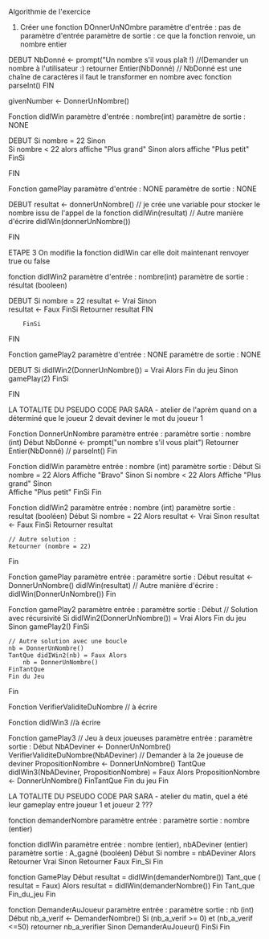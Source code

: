 Algorithmie de l'exercice

1. Créer une fonction DOnnerUnNOmbre 
    paramètre d'entrée : pas de paramètre d'entrée
    paramètre de sortie : ce que la fonction renvoie, un nombre entier

DEBUT
NbDonné <- prompt("Un nombre s'il vous plaît !) //(Demander un nombre à l'utilisateur :) 
retourner Entier(NbDonné) // NbDonné est une chaîne de caractères il faut le transformer en nombre avec fonction parseInt()
FIN

givenNumber <- DonnerUnNombre()

Fonction didIWin
    paramètre d'entrée : nombre(int)
    paramètre de sortie : NONE

DEBUT
    Si nombre = 22 
    Sinon  
        Si nombre < 22 
            alors affiche "Plus grand"
        Sinon 
            alors affiche "Plus petit"
        FinSi

FIN 

Fonction gamePlay
    paramètre d'entrée : NONE
    paramètre de sortie : NONE

DEBUT
    resultat <- donnerUnNombre() // je crée une variable pour stocker le nombre issu de l'appel de la fonction
    didIWin(resultat)
    // Autre manière d'écrire
    didIWin(donnerUnNombre())

FIN

ETAPE 3 On modifie la fonction didIWin car elle doit maintenant renvoyer true ou false

fonction didIWin2
    paramètre d'entrée : nombre(int)
    paramètre de sortie : résultat (booleen)

DEBUT
    Si nombre = 22 
        resultat <- Vrai
    Sinon  
        resultat <- Faux
    FinSi
    Retourner resultat
FIN 

        FinSi

FIN 

Fonction gamePlay2
    paramètre d'entrée : NONE
    paramètre de sortie : NONE

DEBUT
    Si didIWin2(DonnerUnNombre()) = Vrai 
        Alors Fin du jeu
    Sinon
        gamePlay(2)
    FinSi

FIN


LA TOTALITE DU PSEUDO CODE PAR SARA - atelier de l'aprèm quand on a déterminé que le joueur 2 devait deviner le mot du joueur 1

Fonction DonnerUnNombre
	paramètre entrée : 
	paramètre sortie : nombre (int)
Début
	NbDonné <- prompt("un nombre s'il vous plait")
	Retourner Entier(NbDonné) // parseInt()
Fin

Fonction didIWin
	paramètre entrée : nombre (int)
	paramètre sortie : 
Début
	Si nombre = 22 Alors
		Affiche "Bravo"
	Sinon
		Si nombre < 22 Alors
			Affiche "Plus grand"
		Sinon 	
			Affiche "Plus petit"
	FinSi
Fin

Fonction didIWin2
	paramètre entrée : nombre (int)
	paramètre sortie : resultat (booléen)
Début
	Si nombre = 22 Alors
		resultat <- Vrai
	Sinon
		resultat <- Faux
	FinSi
	Retourner resultat

	// Autre solution :
	Retourner (nombre = 22)
Fin

Fonction gamePlay
	paramètre entrée :
	paramètre sortie :
Début
	resultat <- DonnerUnNombre()
	didIWin(resultat)
	// Autre manière d'écrire :
	didIWin(DonnerUnNombre())
Fin

Fonction gamePlay2
	paramètre entrée :
	paramètre sortie :
Début
	// Solution avec récursivité
	Si didIWin2(DonnerUnNombre()) = Vrai Alors
		Fin du jeu
	Sinon 
		gamePlay2()
	FinSi
	
	// Autre solution avec une boucle
	nb = DonnerUnNombre()
	TantQue didIWin2(nb) = Faux Alors
		nb = DonnerUnNombre()
	FinTantQue
	Fin du Jeu
Fin

Fonction VerifierValiditeDuNombre
// à écrire

Fonction didIWin3
//à écrire

Fonction gamePlay3
// Jeu à deux joueuses
	paramètre entrée : 
	paramètre sortie :
Début
	NbADeviner <- DonnerUnNombre()
	VerifierValiditeDuNombre(NbADeviner)
	// Demander à la 2e joueuse de deviner
	PropositionNombre <- DonnerUnNombre()
	TantQue didIWin3(NbADeviner, PropositionNombre) = Faux Alors
		PropositionNombre <- DonnerUnNombre()
	FinTantQue
	Fin du jeu
Fin



LA TOTALITE DU PSEUDO CODE PAR SARA - atelier du matin, quel a été leur gameplay entre joueur 1 et joueur 2 ???

fonction demanderNombre
	paramètre entrée : 
	paramètre sortie : nombre (entier)

fonction didIWin 
	paramètre entrée : nombre (entier), nbADeviner (entier)
	paramètre sortie : A_gagné (booléen)
Début
	Si nombre = nbADeviner Alors 
		Retourner Vrai
	Sinon Retourner Faux
	Fin_Si
Fin

fonction GamePlay
Début
	resultat = didIWin(demanderNombre())
	Tant_que ( resultat = Faux) Alors
		resultat = didIWin(demanderNombre())
	Fin Tant_que
	Fin_du_jeu
Fin

fonction DemanderAuJoueur
	paramètre entrée : 
	paramètre sortie : nb (int)
Début
	nb_a_verif <- DemanderNombre()
	Si (nb_a_verif >= 0) et (nb_a_verif <=50)
		retourner nb_a_verifier
	Sinon
		DemanderAuJoueur()
	FinSi
Fin
